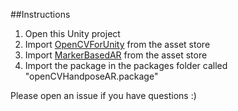 

##Instructions

1. Open this Unity project
2. Import [OpenCVForUnity](https://assetstore.unity.com/packages/tools/integration/opencv-for-unity-21088) from the asset store
3. Import [MarkerBasedAR](https://assetstore.unity.com/packages/templates/tutorials/markerbased-ar-example-29678) from the asset store
4. Import the package in the packages folder called "openCVHandposeAR.package"

Please open an issue if you have questions :)
